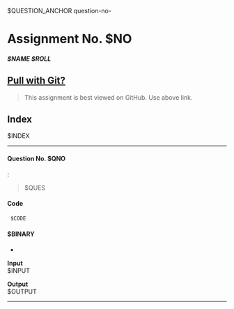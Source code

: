 
$QUESTION_ANCHOR question-no-

# Assignment No. $NO   
##### $NAME $ROLL   

## [Pull with Git?](https://github.com/crestfalln/Class-Assignments-OOP.git)  

>This assignment is best viewed on GitHub. Use above link.

## Index

 $INDEX 

---
[//]: <> (MAIN)
#### Question No. $QNO  
:   
> $QUES  

#### Code
```c
 $CODE 
```

#### $BINARY    

-

**Input**  
 $INPUT 

**Output**  
 $OUTPUT 

---
